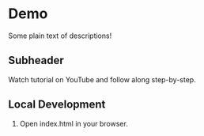 # Demo

Some plain text of descriptions!

## Subheader

Watch tutorial on YouTube and follow along step-by-step.

## Local Development

1. Open index.html in your browser.
